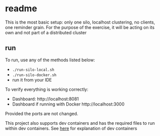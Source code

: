 # readme

This is the most basic setup: only one silo, localhost clustering, no clients, one reminder grain. For the purpose of the exercise, it will be acting on its own and not part of a distributed cluster

## run

To run, use any of the methods listed below:

* `./run-silo-local.sh`
* `./run-silo-docker.sh`
* run it from your IDE

To verify everything is working correctly:

* Dashboard: http://localhost:8081
* Dashboard if running with Docker http://localhost:3000

Provided the ports are not changed.

This project also supports dev containers and has the required files to run within dev containers. See  [here](https://marketplace.visualstudio.com/items?itemName=ms-vscode-remote.remote-containers) for explanation of dev containers